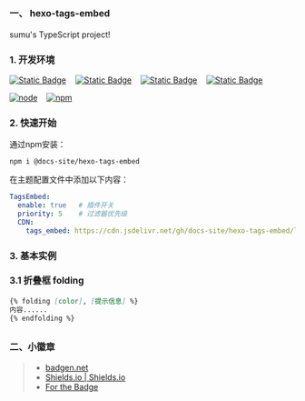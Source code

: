 ## <font size=3>一、 hexo-tags-embed</font>

sumu's TypeScript project!

### <font size=3>1. 开发环境</font>

[![Static Badge](https://img.shields.io/badge/author-%E8%8B%8F%E6%9C%A8-blue?style=for-the-badge)](https://sumumm.github.io/)&nbsp;&nbsp;&nbsp;&nbsp;[![Static Badge](https://img.shields.io/badge/GITHUB-sumumm-blue?style=for-the-badge&logo=github)](https://github.com/sumumm)&nbsp;&nbsp;&nbsp;&nbsp;[![Static Badge](https://img.shields.io/badge/NPM-sumumm-blue?style=for-the-badge&logo=npm&logoSize=3&labelColor=%23CB3837)](https://www.npmjs.com/~sumumm)&nbsp;&nbsp;&nbsp;&nbsp;[![Static Badge](https://img.shields.io/badge/NPM-docs_site-blue?style=for-the-badge&logo=npm&logoSize=3&labelColor=%23CB3837)](https://www.npmjs.com/org/docs-site)

[![node](https://badgen.net/static/node/v22.16.0/F96854)](https://nodejs.org/dist/v22.16.0/node-v22.16.0-win-x64.zip)&nbsp;&nbsp;&nbsp;&nbsp;[![npm](https://badgen.net/static/npm/10.9.2/F96854)](https://badgen.net/static/npm/10.9.2/F96854)

### <font size=3>2. 快速开始</font>

通过npm安装：

```shell
npm i @docs-site/hexo-tags-embed
```

在主题配置文件中添加以下内容：

```yaml
TagsEmbed:
  enable: true   # 插件开关
  priority: 5    # 过滤器优先级
  CDN:
    tags_embed: https://cdn.jsdelivr.net/gh/docs-site/hexo-tags-embed/lib/tag_embed.css
```

### <font size=3>3. 基本实例</font>

#### <font size=3>3.1 折叠框 folding</font>

```markdown
{% folding [color], [提示信息] %}
内容......
{% endfolding %}
```



## <font size=3>二、小徽章</font>

>- [badgen.net](https://badgen.net/)
>- [Shields.io | Shields.io](https://shields.io/)
>- [For the Badge](https://forthebadge.com/)

